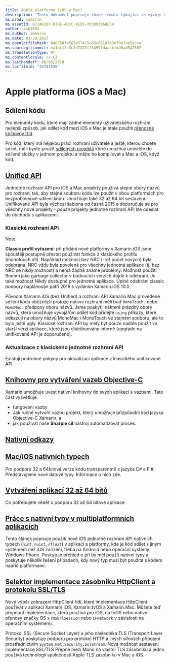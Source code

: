 ```yaml
---
title: Apple platforma (iOS a Mac)
description: 'Tento dokument popisuje různé témata týkající se vývoje Xamarin.iOS a Xamarin.Mac: kód sdílení unifikované API, vazba jazyka Objective-C knihovny, nativní odkazy, nativní typy a další.'
ms.prod: xamarin
ms.assetid: 67246203-D78E-4DCC-9E55-7D3D93968E54
author: asb3993
ms.author: amburns
ms.date: 03/29/2017
ms.openlocfilehash: b40758fa562e57415cd3c0818763ef0a7ce5dcca
ms.sourcegitcommit: ea1dc12a3c2d7322f234997daacbfdb6ad542507
ms.translationtype: MT
ms.contentlocale: cs-CZ
ms.lasthandoff: 06/05/2018
ms.locfileid: "34781530"
---
```

# <a name="apple-platform-ios-and-mac"></a>Apple platforma (iOS a Mac)

## <a name="code-sharing"></a>Sdílení kódu

Pro elementy kódu, které mají žádné elementy uživatelského rozhraní nejlepší způsob, jak sdílet kód mezi iOS a Mac je stále použití [přenosné knihovny tříd](~/cross-platform/app-fundamentals/pcl.md).

Pro kód, který má nějakou práci rozhraní uživatele a ještě, kterou chcete sdílet, měli byste použít [sdílených projektů](~/cross-platform/app-fundamentals/shared-projects.md) které umožňují umístěte do sdílené složky v jednom projektu a mějte ho kompilovat s Mac a iOS, když kód.

##  <a name="unified-apiunifiedindexmd"></a>[Unified API](unified/index.md)

Jednotné rozhraní API pro iOS a Mac projekty používá stejné obory názvů pro rozhraní tak, aby stejné souboru kódu lze použít v obou platformách pro bezproblémové sdílení kódu. Umožňuje také 32 až 64 bit sestavení. Unifikované API byla výchozí šablona od časná 2015 a doporučuje se pro všechny nové projekty - *pouze* projekty jednotné rozhraní API lze odeslat do obchodu s aplikacemi.

### <a name="classic-apis"></a>Klasické rozhraní API

> [!NOTE]
> **Classic profil vyřazení:** při přidání nové platformy v Xamarin.iOS jsme spouštějí postupně přestat používat funkce z klasického profilu (monotouch.dll). Například možnost bez NRC (-ref počet nových) byla odebrána. NRC vždy byla povolená pro všechny jednotná aplikace (tj. bez NRC se nikdy možnost) a nemá žádné známé problémy. Možnost použití Boehm jako garbage collector v budoucích verzích dojde k odebrání. Je také možnost Nikdy dostupné pro jednotné aplikace. Úplné odebrání classic podpory naplánován patří 2016 s vydáním Xamarin.iOS 10.0.

Původní Xamarin.iOS (bez Unified) a rozhraní API Xamarin.Mac provedené sdílení kódu obtížnější protože nativní rozhraní měli buď `MonoTouch.` nebo `MonoMac.` předpony oboru názvů.  Jsme poskytli některé prázdný obory názvů, která umožňuje vývojářům sdílet kód přidejte `using` příkazy, které odkazují na obory názvů MonoMac i MonoTouch ve stejném souboru, ale to bylo ještě ugly. Klasické rozhraní API by měly být pouze nadále použít ve starší verzi aplikace, které jsou distribuovány interně (upgrade na unifikované API je doporučeno).


### <a name="updating-from-classic-to-the-unified-api"></a>Aktualizace z klasického jednotné rozhraní API

Existují podrobné pokyny pro aktualizaci aplikace z klasického unifikované API.

## <a name="binding-objective-c-librariesbindingindexmd"></a>[Knihovny pro vytváření vazeb Objective-C](binding/index.md)

Xamarin umožňuje uvést nativní knihovny do svých aplikací s vazbami. Tato část vysvětluje:

- fungování vazby
- Jak ručně vytvořit vazbu projekt, který umožňuje přizpůsobit kód jazyka Objective-C Xamarin, a
- jak používat naše **Sharpie cíl** nástroj automatizovat proces.

## <a name="native-referencesnative-referencesmd"></a>[Nativní odkazy](native-references.md)

##  <a name="macios-native-typesnativetypesmd"></a>[Mac/iOS nativních typech](nativetypes.md)

Pro podporu 32 a 64bitová verze kódu transparentně z jazyka C# a F #, Představujeme nové datové typy.   Informace o nich zde.

##  <a name="building-32-and-64-bit-apps32-and-64indexmd"></a>[Vytváření aplikací 32 až 64 bitů](32-and-64/index.md)

Co potřebujete vědět o podporu 32 až 64 bitové aplikace.

## <a name="working-with-native-types-in-cross-platform-appsnative-types-cross-platformmd"></a>[Práce s nativní typy v multiplatformních aplikacích](native-types-cross-platform.md)

Tento článek popisuje použití nové iOS jednotné rozhraní API nativních typech (`nint`, `nuint`, `nfloat`) v aplikaci a platformy, kde je kód sdílet s jiným systémem než iOS zařízení, třeba na Android nebo operační systémy Windows Phone.
Poskytuje přehled o při by měl použít nativní typy a poskytuje několik řešení případech, kdy nový typ musí být použita s kódem napříč platformami.

## <a name="httpclient-stack-and-ssltls-implementation-selectorhttp-stackmd"></a>[Selektor implementace zásobníku HttpClient a protokolu SSL/TLS](http-stack.md)

Nový výběr zobrazení HttpClient řídí, které implementace HttpClient používat v aplikaci Xamarin.iOS, Xamarin.tvOS a Xamarin.Mac. Můžete teď přepnout implementace, která používá pro iOS, na tvOS nebo nativní přenosy značky OS x (`NSUrlSession` nebo `CFNetwork` v závislosti na operačním systémem).

Protokol SSL (Secure Socket Layer) a jeho následníka TLS (Transport Layer Security) poskytuje podporu pro protokol HTTP a jiných síťových připojení prostřednictvím `System.Net.Security.SslStream`. Nová možnost sestavení implementace SSL/TLS Přepne mezi Mono na vlastní TLS zásobníku a jedno používá technologii společnosti Apple TLS zásobníku v Mac a iOS.
